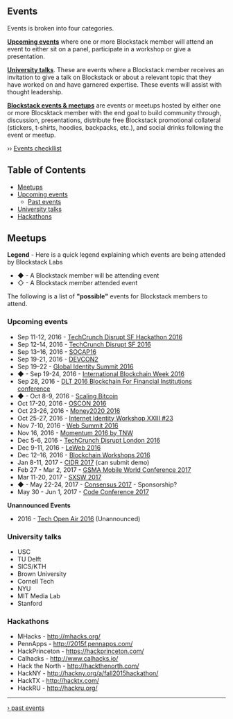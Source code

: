 ## Events
Events is broken into four categories. 

**[Upcoming events](#upcoming-events)** where one or more Blockstack member will attend an event to either sit on a panel, participate in a workshop or give a presentation. 

**[University talks](#university-talks)**. These are events where a Blockstack member receives an invitation to give a talk on Blockstack or about a relevant topic that they have worked on and have garnered expertise. These events will assist with thought leadership.

**[Blockstack events & meetups](#blockstack-events--meetups)** are events or meetups hosted by either one or more Blocsktack member with the end goal to build community through, discussion, presentations, distribute free Blockstack promotional collateral (stickers, t-shirts, hoodies, backpacks, etc.), and social drinks following the event or meetup.


›› [Events checkllist](events-checklist.md)


## Table of Contents
* [Meetups](meetups.md)
* [Upcoming events](#upcoming-events)
  * [Past events](past-events.md)
* [University talks](#university-talks)
* [Hackathons](#hackathons)


## Meetups

**Legend** - Here is a quick legend explaining which events are being attended by Blockstack Labs
* ◆ - A Blockstack member will be attending event
* ◇ - A Blockstack member attended event

The following is a list of **"possible"** events for Blockstack members to attend.
### Upcoming events
* Sep 11-12, 2016 - [TechCrunch Disrupt SF Hackathon 2016](http://techcrunch.com/event-info/disrupt-sf-2016/disrupt-sf-hackathon-2016/)
* Sep 12-14, 2016 - [TechCrunch Disrupt SF 2016](http://techcrunch.com/event-info/disrupt-sf-2016/)
* Sep 13–16, 2016 - [SOCAP16](http://socialcapitalmarkets.net/)
* Sep 19-21, 2016 - [DEVCON2](https://ethereumfoundation.org/devcon/)
* Sep 19–22 - [Global Identity Summit 2016](http://events.afcea.org/GlobalID16/Public/MainHall.aspx?ID=57390&sortMenu=101000)
* ◆ - Sep 19-24, 2016 - [International Blockchain Week 2016](https://blog.ethereum.org/2016/04/05/devcon2-and-blockchain-summit-shanghai-september2016/)
* Sep 28, 2016 - [DLT 2016 Blockchain For Financial Institutions conference](http://www.imn.org/investment-management/conference/DLT2016-Blockchain-Financial-Institutions/)
* ◆ - Oct 8-9, 2016 - [Scaling Bitcoin](https://scalingbitcoin.org/milan2016/#workshop)
* Oct 17-20, 2016 - [OSCON 2016](http://conferences.oreilly.com/oscon/)
* Oct 23-26, 2016 - [Money2020 2016](http://www.money2020.com/)
* Oct 25-27, 2016 - [Internet Identity Workshop XXIII #23](http://www.internetidentityworkshop.com/)
* Nov 7-10, 2016 - [Web Summit 2016](https://websummit.net/)
* Nov 16, 2016 - [Momentum 2016 by TNW](http://thenextweb.com/momentum/)
* Dec 5-6, 2016 - [TechCrunch Disrupt London 2016](http://techcrunch.com/event-info/disrupt-london-2016/)
* Dec 9-11, 2016 - [LeWeb 2016](http://paris.leweb.co/)
* Dec 12–16, 2016 - [Blockchain Workshops 2016](http://blockchainworkshops.org)
* Jan 8-11, 2017 - [CIDR 2017](http://cidrdb.org/cidr2017/cfp.html) (can submit demo)
* Feb 27 - Mar 2, 2017 - [GSMA Mobile World Conference 2017](https://www.mobileworldcongress.com/)
* Mar 11-20, 2017 - [SXSW 2017](http://www.sxsw.com/)
* ◆ - May 22-24, 2017 - [Consensus 2017](http://www.coindesk.com/events/consensus-2017/) - Sponsorship?
* May 30 - Jun 1, 2017 - [Code Conference 2017](https://events.recode.net/events/code-conference-2017/)

**Unannounced Events**
* 2016 - [Tech Open Air 2016](http://techopenair.la/) (Unannounced)

### University talks
* USC
* TU Delft
* SICS/KTH
* Brown University
* Cornell Tech
* NYU
* MIT Media Lab
* Stanford

### Hackathons
* MHacks - http://mhacks.org/
* PennApps - http://2015f.pennapps.com/
* HackPrinceton - https://hackprinceton.com/
* Calhacks - http://www.calhacks.io/
* Hack the North - http://hackthenorth.com/
* HackNY - http://hackny.org/a/fall2015hackathon/
* HackTX - http://hacktx.com/
* HackRU - http://hackru.org/

***

[› past events](past-events.md)
